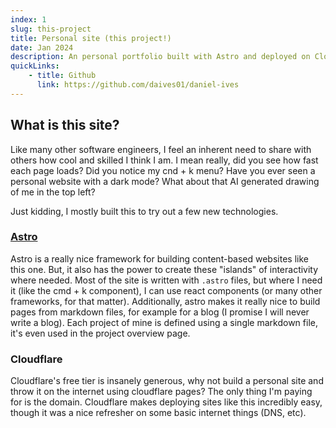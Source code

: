 ```yaml
---
index: 1
slug: this-project
title: Personal site (this project!)
date: Jan 2024
description: An personal portfolio built with Astro and deployed on Cloudflare Pages 
quickLinks:
    - title: Github
      link: https://github.com/daives01/daniel-ives
---
```

## What is this site?

Like many other software engineers, I feel an inherent need to share with others how cool and skilled I think I am. I mean really, did you see how fast each page loads? Did you notice my cnd + k menu? Have you ever seen a personal website with a dark mode? What about that AI generated drawing of me in the top left?

Just kidding, I mostly built this to try out a few new technologies.

### [Astro](https://astro.build/)

Astro is a really nice framework for building content-based websites like this one. But, it also has the power to create these "islands" of interactivity where needed. Most of the site is written with `.astro` files, but where I need it (like the cmd + k component), I can use react components (or many other frameworks, for that matter). Additionally, astro makes it really nice to build pages from markdown files, for example for a blog (I promise I will never write a blog). Each project of mine is defined using a single markdown file, it's even used in the project overview page.

### Cloudflare

Cloudflare's free tier is insanely generous, why not build a personal site and throw it on the internet using cloudflare pages? The only thing I'm paying for is the domain. Cloudflare makes deploying sites like this incredibly easy, though it was a nice refresher on some basic internet things (DNS, etc).
